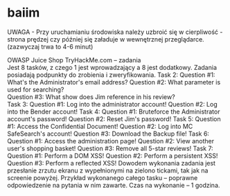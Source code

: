 # baiim

UWAGA - Przy uruchamianiu środowiska należy uzbroić się w cierpliwość - strona prędzej czy później się załaduje w wewnętrznej przeglądarce. 
(zazwyczaj trwa to 4-6 minut)

OWASP Juice Shop TryHackMe.com – zadania  
Jest 8 tasków, z czego 1 jest wprowadzający a 8 jest dodatkowy. 
Zadania posiadają podpunkty do 
zrobienia i zweryfikowania. 
Task 2: 
Question #1: What's the Administrator's email address? 
Question #2: What parameter is used for searching?  
Question #3: What show does Jim reference in his review?  
Task 3: 
Question #1: Log into the administrator account! 
Question #2: Log into the Bender account! 
Task 4: 
Question #1: Bruteforce the Administrator account's password! 
Question #2: Reset Jim's password! 
Task 5: 
Question #1: Access the Confidential Document! 
Question #2: Log into MC SafeSearch's account! 
Question #3: Download the Backup file! 
Task 6: 
Question #1: Access the administration page! 
Question #2: View another user's shopping basket! 
Question #3: Remove all 5-star reviews! 
Task 7: 
Question #1: Perform a DOM XSS! 
Question #2: Perform a persistent XSS! 
Question #3: Perform a reflected XSS! 
Dowodem wykonania zadania jest przesłanie zrzutu ekranu z wypełnionymi na zielono tickami, 
tak jak na screenie powyżej. 
Przykład wykonanego całego tasku – poprawne odpowiedzenie na pytania w nim zawarte. 
Czas na wykonanie – 1 godzina. 
